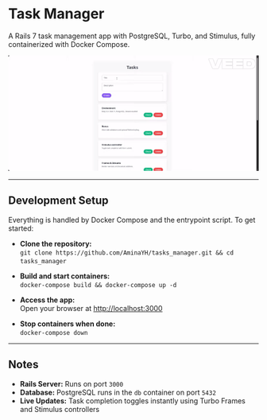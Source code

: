# Task Manager

A Rails 7 task management app with PostgreSQL, Turbo, and Stimulus, fully containerized with Docker Compose.

![Demo](https://raw.githubusercontent.com/AminaYH/tasks_manager/main/app/assets/images/Screen%20Recording%20-%20Sep%209%2C%202025-VEED.gif)

---

## Development Setup

Everything is handled by Docker Compose and the entrypoint script. To get started:

* **Clone the repository:**  
  `git clone https://github.com/AminaYH/tasks_manager.git && cd tasks_manager`

* **Build and start containers:**  
  `docker-compose build && docker-compose up -d`

* **Access the app:**  
  Open your browser at [http://localhost:3000](http://localhost:3000)

* **Stop containers when done:**  
  `docker-compose down`

---

## Notes

* **Rails Server:** Runs on port `3000`  
* **Database:** PostgreSQL runs in the `db` container on port `5432`  
* **Live Updates:** Task completion toggles instantly using Turbo Frames and Stimulus controllers
